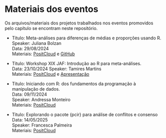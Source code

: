 # Materiais dos eventos
Os arquivos/materiais dos projetos trabalhados nos eventos promovidos pelo capítulo se encontram neste repositório.

- Título: Meta-análises para diferenças de médias e proporções usando R.\
Speaker: Juliana Bolzan\
Data: 29/08/2024\
Materiais: [PositCloud](https://posit.cloud/content/8573312) e [GitHub](https://github.com/rladiesfloripa/eventos_material/tree/main/metaanalise)

- Título: Workshop XIX JAF: Introdução ao R para meta-análises.\
Data: 23/10/2024
Speaker: Tamires Martins\
Materiais: [PositCloud](https://posit.cloud/content/8981836) e [Apresentação](https://www.canva.com/design/DAGT8jbYcXY/z1couOXuDr9APK7U5ML7Cg/edit?utm_content=DAGT8jbYcXY&utm_campaign=designshare&utm_medium=link2&utm_source=sharebutton)

- Título: Iniciando com R: dos fundamentos da programação à manipulação de dados.\
Data: 09/11/2024\
Speaker: Andressa Monteiro\
Materiais: [PositCloud](https://posit.cloud/content/9209612)


- Título: Explorando o pacote {pcir} para análise de conflitos e consenso\
Data: 14/05/2025\
Speaker: Francesca Palmeira\
Materiais: [PositCloud](https://posit.cloud/content/9209612)
